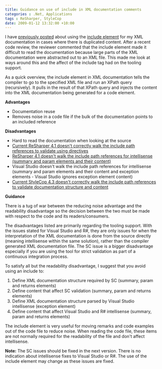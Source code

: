 ```yaml
---
title: Guidance on use of include in XML documentation comments
categories : .Net, Applications
tags : ReSharper, StyleCop
date: 2009-01-12 13:32:00 +10:00
---
```


I have [previously posted][0] about using the [include element][1] for my XML documentation in cases where there is duplicated content. After a recent code review, the reviewer commented that the include element made it difficult to read the documentation because large parts of the XML documentation were abstracted out to an XML file. This made me look at ways around this and the affect of the include tag had on the tooling support.

As a quick overview, the include element in XML documentation tells the compiler to go to the specified XML file and run an XPath query (recursively). It pulls in the result of that XPath query and injects the content into the XML documentation being generated for a code element.

**Advantages**

* Documentation reuse
* Removes noise in a code file if the bulk of the documentation points to an included reference

**Disadvantages**

* Hard to read the documentation when looking at the source
* [Current ReSharper 4.1 doesn't correctly walk the include path references to validate using directives][2]
* [ReSharper 4.1 doesn't walk the include path references for intellisense (summary and param elements and their content)][3]
* Visual Studio doesn't walk the include path references for intellisense (summary and param elements and their content and exception elements - Visual Studio ignores exception element content)
* [Current StyleCop 4.3 doesn't correctly walk the include path references to validate documentation structure and content][4]

**Guidance**

There is a tug of war between the reducing noise advantage and the readability disadvantage so the decision between the two must be made with respect to the code and its readers/consumers.

The disadvantages listed are primarily regarding the tooling support. With the issues stated for Visual Studio and R#, they are only issues for when the interpretation of the XML documentation is done from the source directly (meaning intellisense within the same solution), rather than the compiler generated XML documentation file. The SC issue is a bigger disadvantage especially if you are using the tool for strict validation as part of a continuous integration process.

To satisfy all but the readability disadvantage, I suggest that you avoid using an include to:

1. Define XML documentation structure required by SC (summary, param and returns elements)
1. Define content that affect SC validation (summary, param and returns elements)
1. Define XML documentation structure parsed by Visual Studio intellisense (exception element)
1. Define content that affect Visual Studio and R# intellisense (summary, param and returns elements)

The include element is very useful for moving remarks and code examples out of the code file to reduce noise. When reading the code file, these items are not normally required for the readability of the file and don't affect intellisense.

**Note:** The SC issues should be fixed in the next version. There is no indication about intellisense fixes to Visual Studio or R#. The use of the include element may change as these issues are fixed.

[0]: /2008/03/26/xml-comments-and-the-include-element/
[1]: http://msdn.microsoft.com/en-us/library/9h8dy30z.aspx
[2]: http://www.jetbrains.net/jira/browse/RSRP-62567
[3]: http://www.jetbrains.net/jira/browse/RSRP-90953
[4]: http://code.msdn.microsoft.com/sourceanalysis/WorkItem/View.aspx?WorkItemId=132
